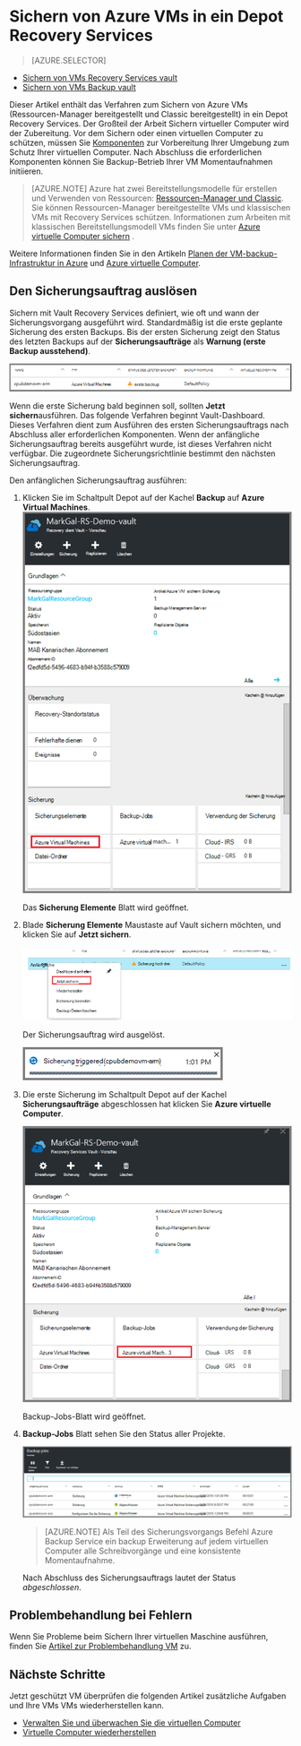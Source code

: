 <properties
    pageTitle="Sichern von Azure VMs in ein Depot Recovery Services | Microsoft Azure"
    description="Ermitteln, registrieren und Azure VMs Recovery Services Tresor mit diesen Verfahren Azure Virtual Machine Backup sichern."
    services="backup"
    documentationCenter=""
    authors="markgalioto"
    manager="cfreeman"
    editor=""
    keywords="Backups virtueller Maschinen; Sichern Sie die virtuellen Computer. Backup- und Disaster Recovery; ARM Vm backup"/>

<tags
    ms.service="backup"
    ms.workload="storage-backup-recovery"
    ms.tgt_pltfrm="na"
    ms.devlang="na"
    ms.topic="article"
    ms.date="07/29/2016"
    ms.author="trinadhk; jimpark; markgal;"/>


# <a name="back-up-azure-vms-to-a-recovery-services-vault"></a>Sichern von Azure VMs in ein Depot Recovery Services

> [AZURE.SELECTOR]
- [Sichern von VMs Recovery Services vault](backup-azure-arm-vms.md)
- [Sichern von VMs Backup vault](backup-azure-vms.md)

Dieser Artikel enthält das Verfahren zum Sichern von Azure VMs (Ressourcen-Manager bereitgestellt und Classic bereitgestellt) in ein Depot Recovery Services. Der Großteil der Arbeit Sichern virtueller Computer wird der Zubereitung. Vor dem Sichern oder einen virtuellen Computer zu schützen, müssen Sie [Komponenten](backup-azure-arm-vms-prepare.md) zur Vorbereitung Ihrer Umgebung zum Schutz Ihrer virtuellen Computer. Nach Abschluss die erforderlichen Komponenten können Sie Backup-Betrieb Ihrer VM Momentaufnahmen initiieren.

>[AZURE.NOTE] Azure hat zwei Bereitstellungsmodelle für erstellen und Verwenden von Ressourcen: [Ressourcen-Manager und Classic](../resource-manager-deployment-model.md). Sie können Ressourcen-Manager bereitgestellte VMs und klassischen VMs mit Recovery Services schützen. Informationen zum Arbeiten mit klassischen Bereitstellungsmodell VMs finden Sie unter [Azure virtuelle Computer sichern](backup-azure-vms.md) .

Weitere Informationen finden Sie in den Artikeln [Planen der VM-backup-Infrastruktur in Azure](backup-azure-vms-introduction.md) und [Azure virtuelle Computer](https://azure.microsoft.com/documentation/services/virtual-machines/).

## <a name="triggering-the-back-up-job"></a>Den Sicherungsauftrag auslösen

Sichern mit Vault Recovery Services definiert, wie oft und wann der Sicherungsvorgang ausgeführt wird. Standardmäßig ist die erste geplante Sicherung des ersten Backups. Bis der ersten Sicherung zeigt den Status des letzten Backups auf der **Sicherungsaufträge** als **Warnung (erste Backup ausstehend)**.

![Sicherung ausstehend](./media/backup-azure-vms-first-look-arm/initial-backup-not-run.png)

Wenn die erste Sicherung bald beginnen soll, sollten **Jetzt sichern**ausführen. Das folgende Verfahren beginnt Vault-Dashboard. Dieses Verfahren dient zum Ausführen des ersten Sicherungsauftrags nach Abschluss aller erforderlichen Komponenten. Wenn der anfängliche Sicherungsauftrag bereits ausgeführt wurde, ist dieses Verfahren nicht verfügbar. Die zugeordnete Sicherungsrichtlinie bestimmt den nächsten Sicherungsauftrag.  

Den anfänglichen Sicherungsauftrag ausführen:

1. Klicken Sie im Schaltpult Depot auf der Kachel **Backup** auf **Azure Virtual Machines**. <br/>
    ![Symbol](./media/backup-azure-vms-first-look-arm/rs-vault-in-dashboard-backup-vms.png)

    Das **Sicherung Elemente** Blatt wird geöffnet.

2. Blade **Sicherung Elemente** Maustaste auf Vault sichern möchten, und klicken Sie auf **Jetzt sichern**.

    ![Symbol](./media/backup-azure-vms-first-look-arm/back-up-now.png)

    Der Sicherungsauftrag wird ausgelöst. <br/>

    ![Sicherungsauftrag ausgelöst](./media/backup-azure-vms-first-look-arm/backup-triggered.png)

3. Die erste Sicherung im Schaltpult Depot auf der Kachel **Sicherungsaufträge** abgeschlossen hat klicken Sie **Azure virtuelle Computer**.

    ![Sicherungsaufträge nebeneinander](./media/backup-azure-vms-first-look-arm/open-backup-jobs.png)

    Backup-Jobs-Blatt wird geöffnet.

4. **Backup-Jobs** Blatt sehen Sie den Status aller Projekte.

    ![Sicherungsaufträge nebeneinander](./media/backup-azure-vms-first-look-arm/backup-jobs-in-jobs-view.png)

    >[AZURE.NOTE] Als Teil des Sicherungsvorgangs Befehl Azure Backup Service ein backup Erweiterung auf jedem virtuellen Computer alle Schreibvorgänge und eine konsistente Momentaufnahme.

    Nach Abschluss des Sicherungsauftrags lautet der Status *abgeschlossen*.


## <a name="troubleshooting-errors"></a>Problembehandlung bei Fehlern
Wenn Sie Probleme beim Sichern Ihrer virtuellen Maschine ausführen, finden Sie [Artikel zur Problembehandlung VM](backup-azure-vms-troubleshoot.md) zu.

## <a name="next-steps"></a>Nächste Schritte

Jetzt geschützt VM überprüfen die folgenden Artikel zusätzliche Aufgaben und Ihre VMs VMs wiederherstellen kann.

- [Verwalten Sie und überwachen Sie die virtuellen Computer](backup-azure-manage-vms.md)
- [Virtuelle Computer wiederherstellen](backup-azure-arm-restore-vms.md)
